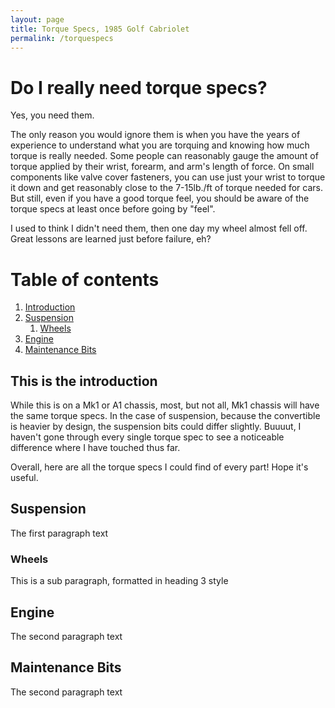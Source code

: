 ```yaml
---
layout: page
title: Torque Specs, 1985 Golf Cabriolet
permalink: /torquespecs
---
```

# Do I really need torque specs?

Yes, you need them.

The only reason you would ignore them is when you have the years of experience to understand what you are torquing and knowing how much torque is really needed. Some people can reasonably gauge the amount of torque applied by their wrist, forearm, and arm's length of force. On small components like valve cover fasteners, you can use just your wrist to torque it down and get reasonably close to the 7-15lb./ft of torque needed for cars. But still, even if you have a good torque feel, you should be aware of the torque specs at least once before going by "feel".

I used to think I didn't need them, then one day my wheel almost fell off. Great lessons are learned just before failure, eh?
 

# Table of contents
1. [Introduction](#introduction)
2. [Suspension](#suspension)
    1. [Wheels](#wheels)
3. [Engine](#engine)
4. [Maintenance Bits](#maintenance)

## This is the introduction <a name="Introduction"></a>
While  this is on a Mk1 or A1 chassis, most, but not all, Mk1 chassis will have the same torque specs. In the case of suspension, because the convertible is heavier by design, the suspension bits could differ slightly. Buuuut, I haven't gone through every single torque spec to see a noticeable difference where I have touched thus far.

Overall, here are all the torque specs I could find of every part! Hope it's useful.


## Suspension <a name="suspension"></a>
The first paragraph text

### Wheels <a name="wheels"></a>
This is a sub paragraph, formatted in heading 3 style

## Engine <a name="engine"></a>
The second paragraph text

## Maintenance Bits <a name="maintenance"></a>
The second paragraph text